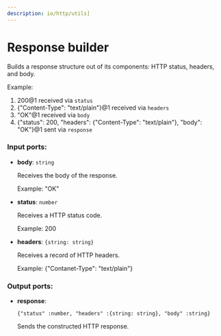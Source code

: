 ```yaml
---
description: io/http/utils]
---
```


# Response builder

Builds a response structure out of its components: HTTP status, headers, and body.

Example:
1. 200@1 received via `status`
2. {"Content-Type": "text/plain"}@1 received via `headers`
3. "OK"@1 received via `body`
4. {"status": 200, "headers": {"Content-Type": "text/plain"}, "body": "OK"}@1 sent via `response`

### Input ports:

* __body__: `string`

    Receives the body of the response.
    
    Example:
    "OK"


* __status__: `number`

    Receives a HTTP status code.
    
    Example:
    200


* __headers__: `{string: string}`

    Receives a record of HTTP headers.
    
    Example:
    {"Contanet-Type": "text/plain"}

### Output ports:

* __response__: 
    ```
    {"status" :number, "headers" :{string: string}, "body" :string}
    ```

    Sends the constructed HTTP response.

